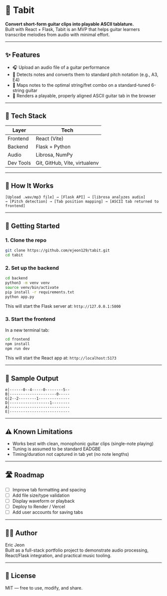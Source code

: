 # 🎸 Tabit

**Convert short-form guitar clips into playable ASCII tablature.**  
Built with React + Flask, Tabit is an MVP that helps guitar learners transcribe melodies from audio with minimal effort.

---

## ✨ Features

- 🎧 Upload an audio file of a guitar performance
- 🧠 Detects notes and converts them to standard pitch notation (e.g., A3, E4)
- 🎯 Maps notes to the optimal string/fret combo on a standard-tuned 6-string guitar
- 📜 Renders a playable, properly aligned ASCII guitar tab in the browser

---

## 🧱 Tech Stack

| Layer      | Tech           |
|------------|----------------|
| Frontend   | React (Vite)   |
| Backend    | Flask + Python |
| Audio      | Librosa, NumPy |
| Dev Tools  | Git, GitHub, Vite, virtualenv |

---

## 🔄 How It Works

```
[Upload .wav/mp3 file] → [Flask API] → [librosa analyzes audio] 
→ [Pitch detection] → [Tab position mapping] → [ASCII tab returned to frontend]
```

---

## 🚀 Getting Started

### 1. Clone the repo

```bash
git clone https://github.com/ejeon129/tabit.git
cd tabit
```

### 2. Set up the backend

```bash
cd backend
python3 -m venv venv
source venv/bin/activate
pip install -r requirements.txt
python app.py
```

This will start the Flask server at: `http://127.0.0.1:5000`

### 3. Start the frontend

In a new terminal tab:

```bash
cd frontend
npm install
npm run dev
```

This will start the React app at: `http://localhost:5173`

---

## 📸 Sample Output

```
e|------0--4-----0--------5--
B|---------------------0-----
G|2--2--------1--------------
D|------------------1--------
A|---------------------------
E|---------------------------
```

---

## ⚠️ Known Limitations

- Works best with clean, monophonic guitar clips (single-note playing)
- Tuning is assumed to be standard EADGBE
- Timing/duration not captured in tab yet (no note lengths)

---

## 🛣 Roadmap

- [ ] Improve tab formatting and spacing
- [ ] Add file size/type validation
- [ ] Display waveform or playback
- [ ] Deploy to Render / Vercel
- [ ] Add user accounts for saving tabs

---

## 🙋‍♂️ Author

Eric Jeon  
Built as a full-stack portfolio project to demonstrate audio processing, React/Flask integration, and practical music tooling.

---

## 📄 License

MIT — free to use, modify, and share.
